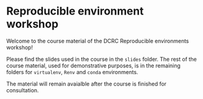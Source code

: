 # Reproducible environment workshop

Welcome to the course material of the DCRC Reproducible environments workshop!

Please find the slides used in the course in the `slides` folder. The rest of the course material, used for demonstrative purposes, is in the remaining folders for `virtualenv`, `Renv` and `conda` environments.

The material will remain avaialble after the course is finished for consultation.
